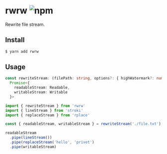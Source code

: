# rwrw ![npm](https://flat.badgen.net/npm/v/rwrw)

Rewrite file stream.

## Install

```sh
$ yarn add rwrw
```

## Usage

```ts
const rewriteStream: (filePath: string, options?: { highWatermark?: number }) =>
  Promise<{
    readableStream: Readable,
    writableStream: Writable
  }>
```

```ts
import { rewriteStream } from 'rwrw'
import { lineStream } from 'stroki'
import { replaceStream } from 'rplace'

const { readableStream, writableStream } = rewriteStream('./file.txt')

readableStream
  .pipe(lineStream())
  .pipe(replaceStream('hello', 'privet')
  .pipe(writableStream)
```
